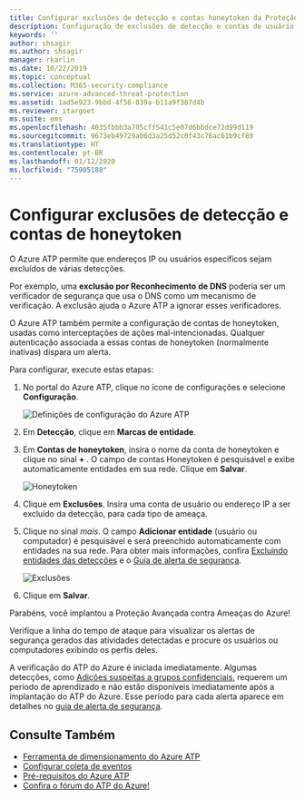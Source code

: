 ```yaml
---
title: Configurar exclusões de detecção e contas honeytoken da Proteção Avançada contra Ameaças do Azure | Microsoft Docs
description: Configuração de exclusões de detecção e contas de usuário honeytoken.
keywords: ''
author: shsagir
ms.author: shsagir
manager: rkarlin
ms.date: 10/22/2019
ms.topic: conceptual
ms.collection: M365-security-compliance
ms.service: azure-advanced-threat-protection
ms.assetid: 1ad5e923-9bbd-4f56-839a-b11a9f387d4b
ms.reviewer: itargoet
ms.suite: ems
ms.openlocfilehash: 4035fbbb3a705cff541c5e07d6bbdce72d99d119
ms.sourcegitcommit: 9673eb49729a06d3a25d52c0f43c76ac61b9cf89
ms.translationtype: HT
ms.contentlocale: pt-BR
ms.lasthandoff: 01/12/2020
ms.locfileid: "75905188"
---
```

# <a name="configure-detection-exclusions-and-honeytoken-accounts"></a>Configurar exclusões de detecção e contas de honeytoken

O Azure ATP permite que endereços IP ou usuários específicos sejam excluídos de várias detecções. 

Por exemplo, uma **exclusão por Reconhecimento de DNS** poderia ser um verificador de segurança que usa o DNS como um mecanismo de verificação. A exclusão ajuda o Azure ATP a ignorar esses verificadores.  

O Azure ATP também permite a configuração de contas de honeytoken, usadas como interceptações de ações mal-intencionadas. Qualquer autenticação associada a essas contas de honeytoken (normalmente inativas) dispara um alerta.

Para configurar, execute estas etapas:

1.  No portal do Azure ATP, clique no ícone de configurações e selecione **Configuração**.

    ![Definições de configuração do Azure ATP](media/atp-config-menu.png)

2.  Em **Detecção**, clique em **Marcas de entidade**.

3. Em **Contas de honeytoken**, insira o nome da conta de honeytoken e clique no sinal **+** . O campo de contas Honeytoken é pesquisável e exibe automaticamente entidades em sua rede. Clique em **Salvar**.

   ![Honeytoken](media/honeytoken-sensitive.png)

4. Clique em **Exclusões**. Insira uma conta de usuário ou endereço IP a ser excluído da detecção, para cada tipo de ameaça. 
5. Clique no sinal *mais*. O campo **Adicionar entidade** (usuário ou computador) é pesquisável e será preenchido automaticamente com entidades na sua rede. Para obter mais informações, confira [Excluindo entidades das detecções](excluding-entities-from-detections.md) e o [Guia de alerta de segurança](suspicious-activity-guide.md).

   ![Exclusões](media/exclusions.png)

6.  Clique em **Salvar**.


Parabéns, você implantou a Proteção Avançada contra Ameaças do Azure!

Verifique a linha do tempo de ataque para visualizar os alertas de segurança gerados das atividades detectadas e procure os usuários ou computadores exibindo os perfis deles.

A verificação do ATP do Azure é iniciada imediatamente. Algumas detecções, como [Adições suspeitas a grupos confidenciais](atp-domain-dominance-alerts.md#suspicious-additions-to-sensitive-groups-external-id-2024), requerem um período de aprendizado e não estão disponíveis imediatamente após a implantação do ATP do Azure. Esse período para cada alerta aparece em detalhes no [guia de alerta de segurança](suspicious-activity-guide.md). 


## <a name="see-also"></a>Consulte Também
- [Ferramenta de dimensionamento do Azure ATP](https://aka.ms/aatpsizingtool)
- [Configurar coleta de eventos](configure-event-collection.md)
- [Pré-requisitos do Azure ATP](atp-prerequisites.md)
- [Confira o fórum do ATP do Azure!](https://aka.ms/azureatpcommunity)
